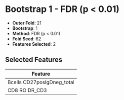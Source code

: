 # Bootstrap 1 - FDR (p < 0.01)

- **Outer Fold**: 21
- **Bootstrap**: 1
- **Method**: FDR (p < 0.01)
- **Fold Seed**: 62
- **Features Selected**: 2

## Selected Features

| Feature |
|---------|
| Bcells CD27posIgDneg_total |
| CD8 RO DR_CD3 |
